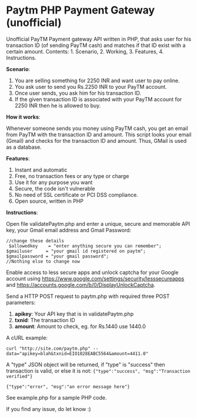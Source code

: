 # Paytm PHP Payment Gateway (unofficial)
Unofficial PayTM Payment gateway API written in PHP, that asks user for his transaction ID (of sending PayTM cash) and matches if that ID exist with a certain amount. Contents: 1. Scenario, 2. Working, 3. Features, 4. Instructions.

**Scenario**:

 1. You are selling something for 2250 INR and want user to pay online.
 2. You ask user to send you Rs.2250 INR to your PayTM account.
 3. Once user sends, you ask him for his transaction ID.
 4. If the given transaction ID is associated with your PayTM account for 2250 INR then he is allowed to buy.

**How it works**:

Whenever someone sends you money using PayTM cash, you get an email from PayTM with the transaction ID and amount. This script looks your email (Gmail) and checks for the transaction ID and amount. Thus, GMail is used as a database.

**Features**:

1. Instant and automatic
2. Free, no transaction fees or any type or charge
3. Use it for any purpose you want
3. Secure, the code isn't vulnerable
4. No need of SSL certificate or PCI DSS compliance.
5. Open source, written in PHP 


**Instructions**:

Open file validatePaytm.php and enter a unique, secure and memorable API key, your Gmail email address and Gmail Password:

    //change these details
     $allowedkey    = "enter anything secure you can remember";
    $gmailuser     = "your gmail id registered on paytm";
    $gmailpassword = "your gmail password";
    //Nothing else to change now

Enable access to less secure apps and unlock captcha for your Google account using https://www.google.com/settings/security/lesssecureapps and https://accounts.google.com/b/0/DisplayUnlockCaptcha.

Send a HTTP POST request to paytm.php with required three POST parameters:

 1. **apikey**: Your API key that is in validatePaytm.php
 2. **txnid**: The transaction ID
 3. **amount**: Amount to check, eg. for Rs.1440 use 1440.0

A cURL example:

    curl "http://site.com/paytm.php" --data="apikey=blah&txnid=EIO1028EABC5564&amount=4411.0"

A "type" JSON object will be returned, if "type" is "success" then transaction is valid, or else it is not:
`{"type":"success", "msg":"Transaction verified"}`

`{"type":"error", "msg":"an error message here"}`

See example.php for a sample PHP code.

If you find any issue, do let know :)
